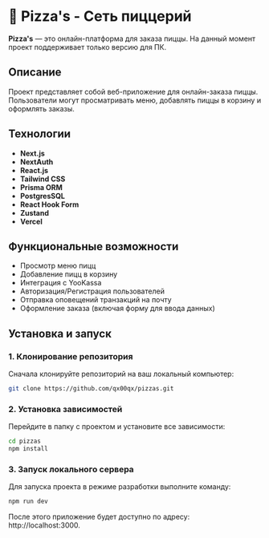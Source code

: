 # 🍕 Pizza's - Сеть пиццерий

**Pizza's** — это онлайн-платформа для заказа пиццы. На данный момент проект поддерживает только версию для ПК.

## Описание

Проект представляет собой веб-приложение для онлайн-заказа пиццы. Пользователи могут просматривать меню, добавлять пиццы в корзину и оформлять заказы.

## Технологии

- **Next.js**
- **NextAuth**
- **React.js**
- **Tailwind CSS**
- **Prisma ORM**
- **PostgresSQL**
- **React Hook Form**
- **Zustand**
- **Vercel**

## Функциональные возможности

- Просмотр меню пицц
- Добавление пицц в корзину
- Интеграция с YooKassa
- Авторизация/Регистрация пользователей
- Отправка оповещений транзакций на почту
- Оформление заказа (включая форму для ввода данных)

## Установка и запуск

### 1. Клонирование репозитория

Сначала клонируйте репозиторий на ваш локальный компьютер:

```bash
git clone https://github.com/qx00qx/pizzas.git

```

### 2. Установка зависимостей

Перейдите в папку с проектом и установите все зависимости:

```bash
cd pizzas
npm install

```

### 3. Запуск локального сервера

Для запуска проекта в режиме разработки выполните команду:

```bash
npm run dev

```

После этого приложение будет доступно по адресу: http://localhost:3000.
